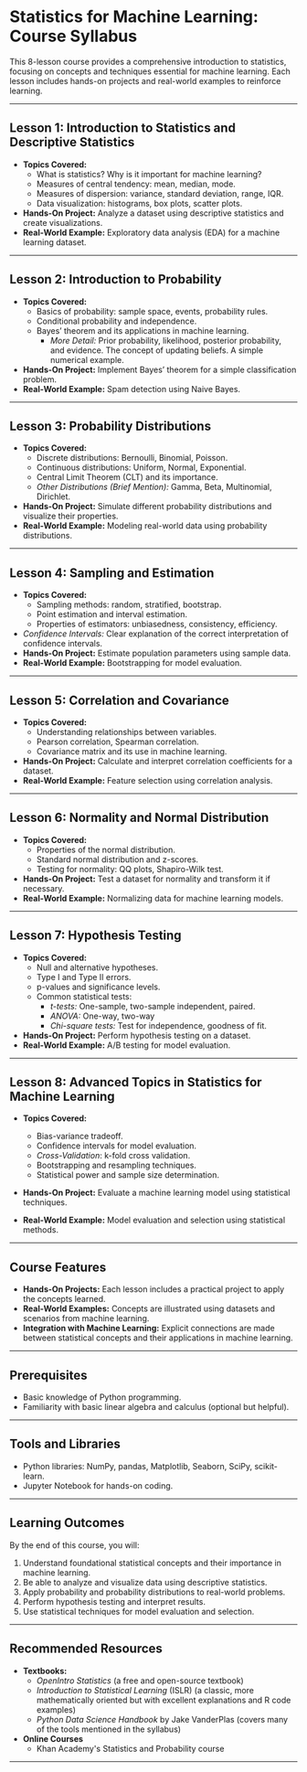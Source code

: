 # Statistics for Machine Learning: Course Syllabus

This 8-lesson course provides a comprehensive introduction to statistics, focusing on concepts and techniques essential for machine learning. Each lesson includes hands-on projects and real-world examples to reinforce learning.

---

## Lesson 1: Introduction to Statistics and Descriptive Statistics

- **Topics Covered:**
  - What is statistics? Why is it important for machine learning?
  - Measures of central tendency: mean, median, mode.
  - Measures of dispersion: variance, standard deviation, range, IQR.
  - Data visualization: histograms, box plots, scatter plots.
- **Hands-On Project:** Analyze a dataset using descriptive statistics and create visualizations.
- **Real-World Example:** Exploratory data analysis (EDA) for a machine learning dataset.

---

## Lesson 2: Introduction to Probability

- **Topics Covered:**
  - Basics of probability: sample space, events, probability rules.
  - Conditional probability and independence.
  - Bayes’ theorem and its applications in machine learning.
    -   *More Detail:* Prior probability, likelihood, posterior probability, and evidence. The concept of updating beliefs. A simple numerical example.
- **Hands-On Project:** Implement Bayes’ theorem for a simple classification problem.
- **Real-World Example:** Spam detection using Naive Bayes.

---

## Lesson 3: Probability Distributions

- **Topics Covered:**
  - Discrete distributions: Bernoulli, Binomial, Poisson.
  - Continuous distributions: Uniform, Normal, Exponential.
  - Central Limit Theorem (CLT) and its importance.
  - *Other Distributions (Brief Mention):* Gamma, Beta, Multinomial, Dirichlet.
- **Hands-On Project:** Simulate different probability distributions and visualize their properties.
- **Real-World Example:** Modeling real-world data using probability distributions.

---

## Lesson 4: Sampling and Estimation

- **Topics Covered:**
  - Sampling methods: random, stratified, bootstrap.
  - Point estimation and interval estimation.
  - Properties of estimators: unbiasedness, consistency, efficiency.
 - *Confidence Intervals:* Clear explanation of the correct interpretation of confidence intervals.
- **Hands-On Project:** Estimate population parameters using sample data.
- **Real-World Example:** Bootstrapping for model evaluation.

---

## Lesson 5: Correlation and Covariance

- **Topics Covered:**
  - Understanding relationships between variables.
  - Pearson correlation, Spearman correlation.
  - Covariance matrix and its use in machine learning.
- **Hands-On Project:** Calculate and interpret correlation coefficients for a dataset.
- **Real-World Example:** Feature selection using correlation analysis.

---

## Lesson 6: Normality and Normal Distribution

- **Topics Covered:**
  - Properties of the normal distribution.
  - Standard normal distribution and z-scores.
  - Testing for normality: QQ plots, Shapiro-Wilk test.
- **Hands-On Project:** Test a dataset for normality and transform it if necessary.
- **Real-World Example:** Normalizing data for machine learning models.

---

## Lesson 7: Hypothesis Testing

- **Topics Covered:**
  - Null and alternative hypotheses.
  - Type I and Type II errors.
  - p-values and significance levels.
  - Common statistical tests:
      - *t-tests:* One-sample, two-sample independent, paired.
      - *ANOVA:* One-way, two-way
      - *Chi-square tests:* Test for independence, goodness of fit.
- **Hands-On Project:** Perform hypothesis testing on a dataset.
- **Real-World Example:** A/B testing for model evaluation.

---

## Lesson 8: Advanced Topics in Statistics for Machine Learning

- **Topics Covered:**
  - Bias-variance tradeoff.
  - Confidence intervals for model evaluation.
  - *Cross-Validation*: k-fold cross validation.
  - Bootstrapping and resampling techniques.
  - Statistical power and sample size determination.

- **Hands-On Project:** Evaluate a machine learning model using statistical techniques.
- **Real-World Example:** Model evaluation and selection using statistical methods.

---

## Course Features

- **Hands-On Projects:** Each lesson includes a practical project to apply the concepts learned.
- **Real-World Examples:** Concepts are illustrated using datasets and scenarios from machine learning.
- **Integration with Machine Learning:** Explicit connections are made between statistical concepts and their applications in machine learning.

---

## Prerequisites

- Basic knowledge of Python programming.
- Familiarity with basic linear algebra and calculus (optional but helpful).

---

## Tools and Libraries

- Python libraries: NumPy, pandas, Matplotlib, Seaborn, SciPy, scikit-learn.
- Jupyter Notebook for hands-on coding.

---

## Learning Outcomes

By the end of this course, you will:

1.  Understand foundational statistical concepts and their importance in machine learning.
2.  Be able to analyze and visualize data using descriptive statistics.
3.  Apply probability and probability distributions to real-world problems.
4.  Perform hypothesis testing and interpret results.
5.  Use statistical techniques for model evaluation and selection.

---

## Recommended Resources

*   **Textbooks:**
    *   *OpenIntro Statistics* (a free and open-source textbook)
    *   *Introduction to Statistical Learning* (ISLR) (a classic, more mathematically oriented but with excellent explanations and R code examples)
    *   *Python Data Science Handbook* by Jake VanderPlas (covers many of the tools mentioned in the syllabus)
*   **Online Courses**
    *   Khan Academy's Statistics and Probability course
---
